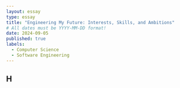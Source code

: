```yaml
---
layout: essay
type: essay
title: "Engineering My Future: Interests, Skills, and Ambitions"
# All dates must be YYYY-MM-DD format!
date: 2024-09-05
published: true
labels:
  - Computer Science
  - Software Engineering
---
```


## H



